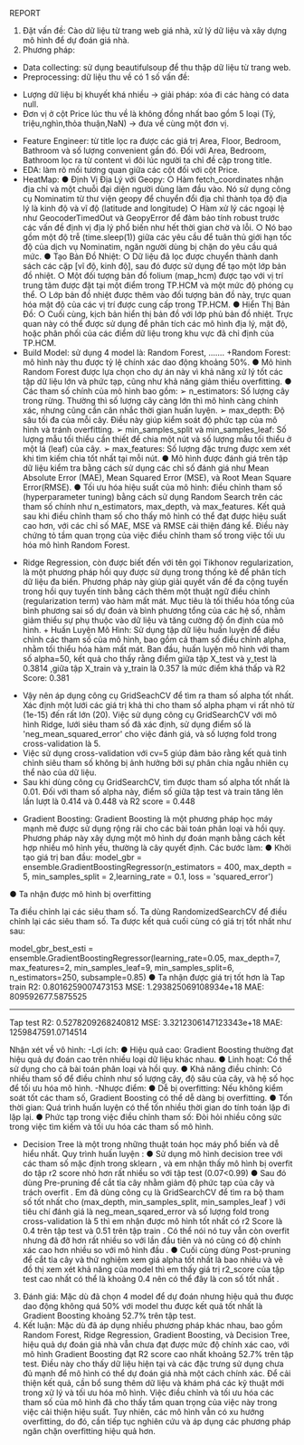 REPORT
1)	 Đặt vấn đề: Cào dữ liệu từ trang web giá nhà, xử lý dữ liệu và xây dựng mô hình để dự đoán giá nhà.
2)	 Phương pháp: 
-	 Data collecting: sử dụng beautifulsoup để thu thập dữ liệu từ trang web.
-	Preprocessing: dữ liệu thu về có 1 số vấn đề: 
  +	Lượng dữ liệu bị khuyết khá nhiều -> giải pháp: xóa đi các hàng có data null.
  +	Đơn vị ở cột Price lúc thu về là không đồng nhất bao gồm 5 loại (Tỷ, triệu,nghìn,thỏa thuận,NaN) -> đưa về cùng một đơn vị.
-	Feature Engineer: từ title lọc ra được các giá trị Area, Floor, Bedroom, Bathroom và số lượng convenient gần đó. Đối với Area, Bedroom, Bathroom lọc ra từ content vì đôi lúc người ta chỉ đề cập trong title.
-	EDA: làm rõ mối tương quan giữa các cột đối với cột Price.
-	HeatMap:
  ●	Định Vị Địa Lý với Geopy:
    ○	Hàm fetch_coordinates nhận địa chỉ và một chuỗi đại diện người dùng làm đầu vào. Nó sử dụng công cụ Nominatim từ thư viện geopy để chuyển đổi địa chỉ thành tọa độ địa lý là kinh độ và vĩ độ (latitude and       longitude)
    ○	Hàm xử lý các ngoại lệ như GeocoderTimedOut và GeopyError để đảm bảo tính robust trước các vấn đề định vị địa lý phổ biến như hết thời gian chờ và lỗi.
    ○	Nó bao gồm một độ trễ (time.sleep(1)) giữa các yêu cầu để tuân thủ giới hạn tốc độ của dịch vụ Nominatim, ngăn người dùng bị chặn do yêu cầu quá mức.
  ●	Tạo Bản Đồ Nhiệt:
    ○	Dữ liệu đã lọc được chuyển thành danh sách các cặp [vĩ độ, kinh độ], sau đó được sử dụng để tạo một lớp bản đồ nhiệt.
    ○	Một đối tượng bản đồ folium (map_hcm) được tạo với vị trí trung tâm được đặt tại một điểm trong TP.HCM và một mức độ phóng cụ thể.
    ○	Lớp bản đồ nhiệt được thêm vào đối tượng bản đồ này, trực quan hóa mật độ của các vị trí được cung cấp trong TP.HCM.
  ●	Hiển Thị Bản Đồ:
    ○	Cuối cùng, kịch bản hiển thị bản đồ với lớp phủ bản đồ nhiệt. Trực quan này có thể được sử dụng để phân tích các mô hình địa lý, mật độ, hoặc phân phối của các điểm dữ liệu trong khu vực đã chỉ định của        TP.HCM.
-	Build Model: sử dụng 4 model là: Random Forest, …….
  +Random Forest: mô hình này thu được tỷ lệ chính xác dao động khoảng 50%. 
    ●	Mô hình Random Forest được lựa chọn cho dự án này vì khả năng xử lý tốt các tập dữ liệu lớn và phức tạp, cũng như khả năng giảm thiểu overfitting.
    ●	Các tham số chính của mô hình bao gồm:
     ➢	n_estimators: Số lượng cây trong rừng. Thường thì số lượng cây càng lớn thì mô hình càng chính xác, nhưng cũng cần cân nhắc thời gian huấn luyện.
     ➢	max_depth: Độ sâu tối đa của mỗi cây. Điều này giúp kiểm soát độ phức tạp của mô hình và tránh overfitting.
     ➢	min_samples_split và min_samples_leaf: Số lượng mẫu tối thiểu cần thiết để chia một nút và số lượng mẫu tối thiểu ở một lá (leaf) của cây.
     ➢	max_features: Số lượng đặc trưng được xem xét khi tìm kiếm chia tốt nhất tại mỗi nút.
  ●	Mô hình được đánh giá trên tập dữ liệu kiểm tra bằng cách sử dụng các chỉ số đánh giá như Mean Absolute Error (MAE), Mean Squared Error (MSE), và Root Mean Square Error(RMSE).
  ●	Tối ưu hóa hiệu suất của mô hình: điều chỉnh tham số  (hyperparameter tuning) bằng cách sử dụng Random Search trên các tham số chính như n_estimators, max_depth, và max_features. Kết quả sau khi điều chỉnh     tham số cho thấy mô hình có thể đạt được hiệu suất cao hơn, với các chỉ số MAE, MSE và RMSE cải thiện đáng kể. Điều này chứng tỏ tầm quan trọng của việc điều chỉnh tham số trong việc tối ưu hóa mô hình Random    Forest.
   +	Ridge Regression, còn được biết đến với tên gọi Tikhonov regularization, là một phương pháp hồi quy được sử dụng trong thống kê để phân tích dữ liệu đa biến. Phương pháp này giúp giải quyết vấn đề đa cộng      tuyến trong hồi quy tuyến tính bằng cách thêm một thuật ngữ điều chỉnh (regularization term) vào hàm mất mát. Mục tiêu là tối thiểu hóa tổng của bình phương sai số dự đoán và bình phương tổng của các hệ số,      nhằm giảm thiểu sự phụ thuộc vào dữ liệu và tăng cường độ ổn định của mô hình.
    +  Huấn Luyện Mô Hình: Sử dụng tập dữ liệu huấn luyện để điều chỉnh các tham số của mô hình, bao gồm cả tham số điều chỉnh alpha, nhằm tối thiểu hóa hàm mất mát. Ban đầu, huấn luyện mô hình với tham số              alpha=50, kết quả cho thấy rằng điểm giữa tập X_test và y_test là 0.3814 ,giữa tập X_train và y_train là 0.357 là mức điểm khá thấp và R2 Score: 0.381
-	Vậy nên áp dụng công cụ GridSeachCV để tìm ra tham số alpha tốt nhất. Xác định một lưới các giá trị khả thi cho tham số alpha phạm vi rất nhỏ từ (1e-15) đến rất lớn (20). Việc sử dụng công cụ GridSearchCV với mô hình Ridge, lưới siêu tham số đã xác định, sử dụng điểm số là 'neg_mean_squared_error' cho việc đánh giá, và số lượng fold trong cross-validation là 5.
-	Việc sử dụng cross-validation với cv=5 giúp đảm bảo rằng kết quả tinh chỉnh siêu tham số không bị ảnh hưởng bởi sự phân chia ngẫu nhiên cụ thể nào của dữ liệu.
-	Sau khi dùng công cụ GridSearchCV, tìm được tham số alpha tốt nhất là 0.01. Đối với tham số alpha này, điểm số giữa tập test và train tăng lên lần lượt là 0.414 và 0.448 và R2 score = 0.448
+	Gradient Boosting: Gradient Boosting là một phương pháp học máy mạnh mẽ được sử dụng rộng rãi cho các bài toán phân loại và hồi quy. Phương pháp này xây dựng một mô hình dự đoán mạnh bằng cách kết hợp nhiều mô hình yếu, thường là cây quyết định. Các bước làm: 
●	Khởi tạo giá trị ban đầu: 
model_gbr = ensemble.GradientBoostingRegressor(n_estimators = 400, max_depth = 5, min_samples_split = 2,learning_rate = 0.1, loss = 'squared_error')

●	Ta nhận được mô hình bị overfitting

Ta điều chỉnh lại các siêu tham số. Ta dùng RandomizedSearchCV để điều chỉnh lại các siêu tham số. Ta được kết quả cuối cùng có giá trị tốt nhất như sau:

model_gbr_best_esti = ensemble.GradientBoostingRegressor(learning_rate=0.05, max_depth=7, max_features=2, min_samples_leaf=9, min_samples_split=6, n_estimators=250, subsample=0.85)
●	Ta nhận được giá trị tốt hơn là 
Tap train
R2:  0.8016259007473153
MSE:  1.293825069108934e+18
MAE:  809592677.5875525

-------------------------------------------
Tap test
R2:  0.5278209268240812
MSE:  3.3212306147123343e+18
MAE:  1259847591.0714514

Nhận xét về vô hình:
-Lợi ích:
 ●	Hiệu quả cao: Gradient Boosting thường đạt hiệu quả dự đoán cao trên nhiều loại dữ liệu khác nhau.
 ●	Linh hoạt: Có thể sử dụng cho cả bài toán phân loại và hồi quy.
 ●	Khả năng điều chỉnh: Có nhiều tham số để điều chỉnh như số lượng cây, độ sâu của cây, và hệ số học để tối ưu hóa mô hình.
-Nhược điểm:
 ●	Dễ bị overfitting: Nếu không kiểm soát tốt các tham số, Gradient Boosting có thể dễ dàng bị overfitting.
 ●	Tốn thời gian: Quá trình huấn luyện có thể tốn nhiều thời gian do tính toán lặp đi lặp lại.
 ●	Phức tạp trong việc điều chỉnh tham số: Đòi hỏi nhiều công sức trong việc tìm kiếm và tối ưu hóa các tham số mô hình.

+	Decision Tree là một trong những thuật toán học máy phổ biến và dễ hiểu nhất.
          Quy trình huấn luyện :
	●	Sử dụng mô hình decision tree với các tham số mặc định trong sklearn , và em nhận thấy mô hình bị overfit do tập r2 score nhỏ hơn rất nhiều so với tập test (0.07<0.99)
	●	Sau đó dùng Pre-pruning để cắt tỉa cây nhằm giảm độ phức tạp của cây và trách overfit . Em đã dùng công cụ là GridSearchCV để tìm ra bộ tham số tốt nhất cho (max_depth, min_samples_split, min_samples_leaf ) với tiêu chí đánh giá là neg_mean_sqared_error và số lượng fold trong cross-validation là 5  thì em nhận được mô hình tốt nhất có r2 Score là 0.4 trên tập test và 0.51 trên tập train . Có thể nói nó tuy vẫn còn overfit nhưng đã đỡ hơn rất nhiều so với lần đầu tiên và nó cũng có độ chính xác cao hơn nhiều so với mô hình đầu .
	●	 Cuối cùng dùng Post-pruning để cắt tỉa cây và thử nghiệm xem giá alpha tốt nhất là bao nhiêu và vẽ đồ thị xem xét khả năng của model thì em thấy giá trị r2_score của tập test cao nhất có thể là khoảng 0.4 nên có thể đây là con số tốt nhất .
3)	 Đánh giá: Mặc dù đã chọn 4 model để dự đoán nhưng hiệu quả thu được dao động không quá 50%  với model thu được kết quả tốt nhất là Gradient Boosting khoảng 52.7% trên tập test.
4)	 Kết luận: 
Mặc dù đã áp dụng nhiều phương pháp khác nhau, bao gồm Random Forest, Ridge Regression, Gradient Boosting, và Decision Tree, hiệu quả dự đoán giá nhà vẫn chưa đạt được mức độ chính xác cao, với mô hình Gradient Boosting đạt R2 score cao nhất khoảng 52.7% trên tập test. Điều này cho thấy dữ liệu hiện tại và các đặc trưng sử dụng chưa đủ mạnh để mô hình có thể dự đoán giá nhà một cách chính xác. Để cải thiện kết quả, cần bổ sung thêm dữ liệu và khám phá các kỹ thuật mới trong xử lý và tối ưu hóa mô hình.
Việc điều chỉnh và tối ưu hóa các tham số của mô hình đã cho thấy tầm quan trọng của việc này trong việc cải thiện hiệu suất. Tuy nhiên, các mô hình vẫn có xu hướng overfitting, do đó, cần tiếp tục nghiên cứu và áp dụng các phương pháp ngăn chặn overfitting hiệu quả hơn.




